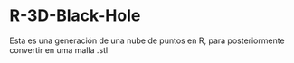 # R-3D-Black-Hole
Esta es una generación de una nube de puntos en R, para posteriormente convertir en uma malla .stl

